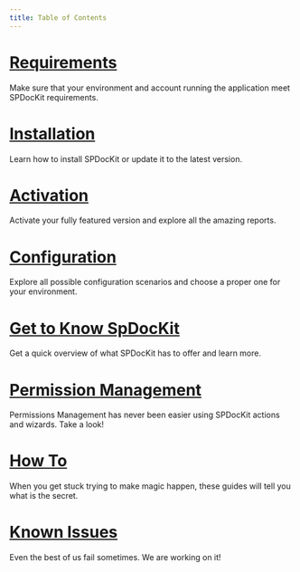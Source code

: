 ```yaml
---
title: Table of Contents
---
```


# [Requirements](requirements.md)
Make sure that your environment and account running the application meet SPDocKit requirements.
# [Installation](installation.md)
Learn how to install SPDocKit or update it to the latest version.
# [Activation](activation.md)
Activate your fully featured version and explore all the amazing reports.
# [Configuration](configuration.md)
Explore all possible configuration scenarios and choose a proper one for your environment.
# [Get to Know SpDocKit](get-to-know-spdockit.md)
Get a quick overview of what SPDocKit has to offer and learn more. 
# [Permission Management](permission-management.md)
Permissions Management has never been easier using SPDocKit actions and wizards. Take a look!
# [How To](how-to.md)
When you get stuck trying to make magic happen, these guides will tell you what is the secret.
# [Known Issues](known-issues.md)
Even the best of us fail sometimes. We are working on it!
